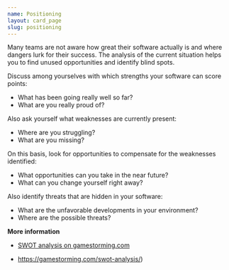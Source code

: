 ```yaml
---
name: Positioning
layout: card_page
slug: positioning
---
```

Many teams are not aware how great their software actually is and where dangers lurk for their success. The analysis of the current situation helps you to find unused opportunities and identify blind spots.

Discuss among yourselves with which strengths your software can score points:

* What has been going really well so far?
* What are you really proud of?

Also ask yourself what weaknesses are currently present:

* Where are you struggling?
* What are you missing?

On this basis, look for opportunities to compensate for the weaknesses identified:

* What opportunities can you take in the near future?
* What can you change yourself right away?

Also identify threats that are hidden in your software:

* What are the unfavorable developments in your environment?
* Where are the possible threats?

**More information**

* [SWOT analysis on gamestorming.com](https://gamestorming.com/swot-analysis/)

* https://gamestorming.com/swot-analysis/)